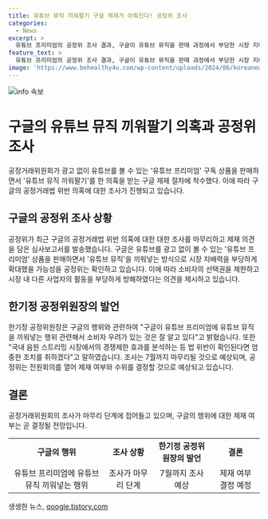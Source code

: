 ```yaml
---
title: 유튜브 뮤직 끼워팔기 구글 제재가 이뤄진다! 공정위 조사
categories:
  - News
excerpt: >
  유튜브 프리미엄의 공정위 조사 결과, 구글이 유튜브 뮤직을 판매 과정에서 부당한 시장 지배력을 행사한 것으로 보인다. 이에 따라 소비자 선택권을 제한하고, 다른 사업자의 활동을 방해한 것으로 보여 제재 여부와 수위가 결정될 전망이다. 공정위는 법 위반 여부를 면밀히 살피며, 조만간 전원회의를 열어 제재 여부를 결정할 것으로 예상된다.
feature_text: >
  유튜브 프리미엄의 공정위 조사 결과, 구글이 유튜브 뮤직을 판매 과정에서 부당한 시장 지배력을 행사한 것으로 보인다. 이에 따라 소비자 선택권을 제한하고, 다른 사업자의 활동을 방해한 것으로 보여 제재 여부와 수위가 결정될 전망이다. 공정위는 법 위반 여부를 면밀히 살피며, 조만간 전원회의를 열어 제재 여부를 결정할 것으로 예상된다.
image: 'https://www.behealthy4u.com/wp-content/uploads/2024/06/koreanews.jpg'
---
```


<p><img src="https://www.behealthy4u.com/wp-content/uploads/2024/06/koreanews.jpg" alt="info 속보" /></p>

<h1>구글의 유튜브 뮤직 끼워팔기 의혹과 공정위 조사</h1>

<p data-ke-size="size16">공정거래위원회가 광고 없이 유튜브를 볼 수 있는 '유튜브 프리미엄' 구독 상품을 판매하면서 '유튜브 뮤직 끼워팔기'를 한 의혹을 받는 구글 제재 절차에 착수했다. 이에 따라 구글의 공정거래법 위반 의혹에 대한 조사가 진행되고 있습니다.</p>

<h2 data-ke-size="size26">구글의 공정위 조사 상황</h2>

<p data-ke-size="size16">공정위가 최근 구글의 공정거래법 위반 의혹에 대한 대한 조사를 마무리하고 제재 의견을 담은 심사보고서를 발송했습니다. 구글은 유튜브를 광고 없이 볼 수 있는 '유튜브 프리미엄' 상품을 판매하면서 '유튜브 뮤직'을 끼워넣는 방식으로 시장 지배력을 부당하게 확대했을 가능성을 공정위는 확인하고 있습니다. 이에 따라 소비자의 선택권을 제한하고 시장 내 다른 사업자의 활동을 부당하게 방해하였다는 의견을 제시하고 있습니다.</p>

<h2 data-ke-size="size26">한기정 공정위원장의 발언</h2>

<p data-ke-size="size16">한기정 공정위원장은 구글의 행위와 관련하여 "구글이 유튜브 프리미엄에 유튜브 뮤직을 끼워넣는 행위 관련해서 소비자 우려가 있는 것은 잘 알고 있다"고 밝혔습니다. 또한 "국내 음원 스트리밍 시장에서의 경쟁제한 효과를 분석하는 등 법 위반이 확인된다면 엄중한 조치를 취하겠다"고 말하였습니다. 조사는 7월까지 마무리될 것으로 예상되며, 공정위는 전원회의를 열어 제재 여부와 수위를 결정할 것으로 예상되고 있습니다.</p>

<h2 data-ke-size="size26">결론</h2>

<p data-ke-size="size16">공정거래위원회의 조사가 마무리 단계에 접어들고 있으며, 구글의 행위에 대한 제재 여부는 곧 결정될 전망입니다.</p>

<table>
  <tr>
    <td style="text-align: center; height: 17px;"><b>구글의 행위</b></td>
    <td style="text-align: center; height: 17px;"><b>조사 상황</b></td>
    <td style="text-align: center; height: 17px;"><b>한기정 공정위원장의 발언</b></td>
    <td style="text-align: center; height: 17px;"><b>결론</b></td>
  </tr>
  <tr>
    <td style="text-align: center;">유튜브 프리미엄에 유튜브 뮤직 끼워넣는 행위</td>
    <td style="text-align: center;">조사가 마무리 단계</td>
    <td style="text-align: center;">7월까지 조사 예상</td>
    <td style="text-align: center;">제재 여부 결정 예정</td>
  </tr>
</table>
생생한 뉴스, <a href="https://qoogle.tistory.com" rel="dofollow">qoogle.tistory.com</a>


